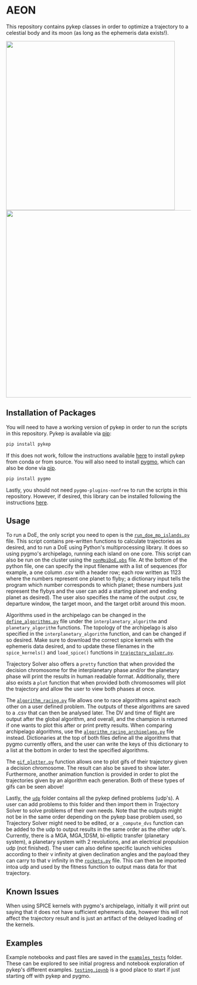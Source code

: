 # AEON
This repository contains pykep classes in order to optimize a trajectory to a celestial body and its moon (as long as the ephemeris data exists!).

<img align="left" width="460" src="results/EVEES.gif">
<img align="right" width="510" src="results/de1220_300.gif">
<br clear="both"/>

## Installation of Packages
You will need to have a working version of pykep in order to run the scripts in this repository. Pykep is available via [pip](https://pip.pypa.io/en/stable/):
```bash
pip install pykep
```
If this does not work, follow the instructions available [here](https://esa.github.io/pykep/installation.html) to install pykep from conda or from source. You will also need to install [pygmo](https://esa.github.io/pygmo2/install.html), which can also be done via [pip](https://pip.pypa.io/en/stable/).
```bash
pip install pygmo
```
Lastly, you should not need ```pygmo-plugins-nonfree``` to run the scripts in this repository. However, if desired, this library can be installed following the instructions [here](https://anaconda.org/conda-forge/pygmo_plugins_nonfree). 

## Usage
To run a DoE, the only script you need to open is the [```run_doe_mp_islands.py```](run_doe_mp_islands.py) file. This script contains pre-written functions to calculate trajectories as desired, and to run a DoE using Python's multiprocessing library. It does so using pygmo's archipelago, running each island on one core. This script can also be run on the cluster using the [```nonMpiDoE.pbs```](nonMpiDoE.pbs) file. At the bottom of the python file, one can specify the input filename with a list of sequences (for example, a one column .csv with a header row; each row written as 1123 where the numbers represent one planet to flyby; a dictionary input tells the program which number corresponds to which planet; these numbers just represent the flybys and the user can add a starting planet and ending planet as desired). The user also specifies the name of the output .csv, te departure window, the target moon, and the target orbit around this moon. 

Algorithms used in the archipelago can be changed in the [```define_algorithms.py```](define_algorithms.py) file under the ```interplanetary_algorithm``` and ```planetary_algorithm``` functions. The topology of the archipelago is also specified in the ```interplanetary_algorithm``` function, and can be changed if so desired. Make sure to download the correct spice kernels with the ephemeris data desired, and to update these filenames in the ```spice_kernels()``` and ```load_spice()``` functions in [```trajectory_solver.py```](trajectory_solver.py). 

Trajectory Solver also offers a ```pretty``` function that when provided the decision chromosome for the interplanetary phase and/or the planetary phase will print the results in human readable format. Additionally, there also exists a ```plot``` function that when provided both chromosomes will plot the trajectory and allow the user to view both phases at once. 

The [```algorithm_racing.py```](algorithm_racing.py) file allows one to race algorithms against each other on a user defined problem. The outputs of these algorithms are saved to a .csv that can then be analysed later. The DV and time of flight are output after the global algorithm, and overall, and the champion is returned if one wants to plot this after or print pretty results. When comparing archipelago algorithms, use the [```algorithm_racing_archipelago.py```](algorithm_racing_archipelago.py) file instead. Dictionaries at the top of both files define all the algorithms that pygmo currently offers, and the user can write the keys of this dictionary to a list at the bottom in order to test the specified algorithms. 

The [```gif_plotter.py```](gif_plotter.py) function allows one to plot gifs of their trajectory given a decision chromosome. The result can also be saved to show later. Furthermore, another animation function is provided in order to plot the trajectories given by an algorithm each generation. Both of these types of gifs can be seen above!

Lastly, the [```udp```](udps/) folder contains all the pykep defined problems (udp's). A user can add problems to this folder and then import them in Trajectory Solver to solve problems of their own needs. Note that the outputs might not be in the same order depending on the pykep base problem used, so Trajectory Solver might need to be edited, or a ```_compute_dvs``` function can be added to the udp to output results in the same order as the other udp's. Currently, there is a MGA, MGA_1DSM, bi-elliptic transfer (planetary system), a planetary system with 2 revolutions, and an electrical propulsion udp (not finished). The user can also define specific launch vehicles according to their v infinity at given declination angles and the payload they can carry to that v infinity in the [```rockets.py```](udps/rockets.py) file. This can then be imported intoa udp and used by the fitness function to output mass data for that trajectory. 

## Known Issues
When using SPICE kernels with pygmo's archipelago, initially it will print out saying that it does not have sufficient ephemeris data, however this will not affect the trajectory result and is just an artifact of the delayed loading of the kernels. 

## Examples
Example notebooks and past files are saved in the [```examples_tests```](examples_tests/) folder. These can be explored to see initial progress and notebook exploration of pykep's different examples. [```testing.ipynb```](examples_tests/testing.ipynb) is a good place to start if just starting off with pykep and pygmo.
